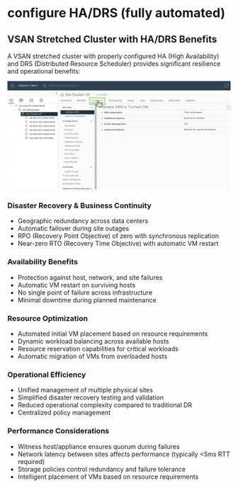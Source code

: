 # configure HA/DRS (fully automated) 
## VSAN Stretched Cluster with HA/DRS Benefits

A VSAN stretched cluster with properly configured HA (High Availability) and DRS (Distributed Resource Scheduler) provides significant resilience and operational benefits:

![VSAN Stretched Cluster with HA/DRS Benefits](./images/vks-prereq-haDRS.png)

### Disaster Recovery & Business Continuity
- Geographic redundancy across data centers
- Automatic failover during site outages
- RPO (Recovery Point Objective) of zero with synchronous replication
- Near-zero RTO (Recovery Time Objective) with automatic VM restart

### Availability Benefits
- Protection against host, network, and site failures
- Automatic VM restart on surviving hosts
- No single point of failure across infrastructure
- Minimal downtime during planned maintenance

### Resource Optimization
- Automated initial VM placement based on resource requirements
- Dynamic workload balancing across available hosts
- Resource reservation capabilities for critical workloads
- Automatic migration of VMs from overloaded hosts

### Operational Efficiency
- Unified management of multiple physical sites
- Simplified disaster recovery testing and validation
- Reduced operational complexity compared to traditional DR
- Centralized policy management

### Performance Considerations
- Witness host/appliance ensures quorum during failures
- Network latency between sites affects performance (typically <5ms RTT required)
- Storage policies control redundancy and failure tolerance
- Intelligent placement of VMs based on resource requirements

